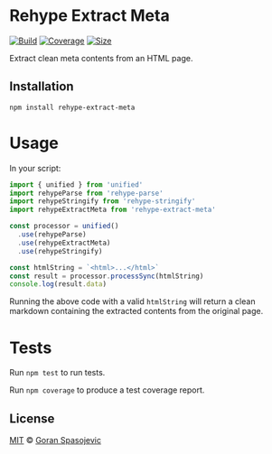 # Rehype Extract Meta

[![Build][build-badge]][build]
[![Coverage][coverage-badge]][coverage]
[![Size][size-badge]][size]

Extract clean meta contents from an HTML page.

## Installation

```
npm install rehype-extract-meta
```

# Usage

In your script:

```js
import { unified } from 'unified'
import rehypeParse from 'rehype-parse'
import rehypeStringify from 'rehype-stringify'
import rehypeExtractMeta from 'rehype-extract-meta'

const processor = unified()
  .use(rehypeParse)
  .use(rehypeExtractMeta)
  .use(rehypeStringify)

const htmlString = `<html>...</html>`
const result = processor.processSync(htmlString)
console.log(result.data)
```

Running the above code with a valid `htmlString` will return a clean markdown containing the extracted contents from the original page.

# Tests

Run `npm test` to run tests.

Run `npm coverage` to produce a test coverage report.

## License

[MIT][license] © [Goran Spasojevic][author]

<!-- Definitions -->

[build-badge]: https://github.com/gorango/rehype-extract-meta/workflows/main/badge.svg
[build]: https://github.com/gorango/rehype-extract-meta/actions
[coverage-badge]: https://img.shields.io/codecov/c/github/gorango/rehype-extract-meta.svg
[coverage]: https://codecov.io/github/gorango/rehype-extract-meta
[downloads-badge]: https://img.shields.io/npm/dm/rehype-extract-meta.svg
[downloads]: https://www.npmjs.com/package/rehype-extract-meta
[size-badge]: https://img.shields.io/bundlephobia/minzip/rehype-extract-meta.svg
[size]: https://bundlephobia.com/result?p=rehype-extract-meta
[license]: license
[author]: https://github.com/gorango
